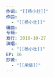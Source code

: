 ```yaml
---
作词: "[[杨小壮]]"
作曲:
  - "[[杨小壮]]"
编曲: 
专辑: 
发行: 2018-10-27
演唱:
  - "[[杨小壮]]"
EP: 16
抄袭:
  - "[[用情]]"
---
```

